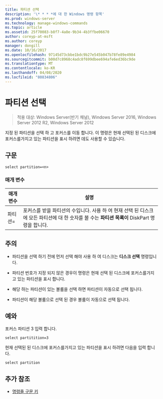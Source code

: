 ```yaml
---
title: 파티션 선택
description: '\* * * *에 대 한 Windows 명령 항목'
ms.prod: windows-server
ms.technology: manage-windows-commands
ms.topic: article
ms.assetid: 25f70083-b8f7-4a8e-9b34-4b3ffbe06670
author: coreyp-at-msft
ms.author: coreyp
manager: dongill
ms.date: 10/16/2017
ms.openlocfilehash: 97145d73cbbe1bdc9b27e545b047b78fe89e4984
ms.sourcegitcommit: b00d7c8968c4adc8f699dbee694afe6ed36bc9de
ms.translationtype: MT
ms.contentlocale: ko-KR
ms.lasthandoff: 04/08/2020
ms.locfileid: "80834806"
---
```

# <a name="select-partition"></a>파티션 선택

>적용 대상: Windows Server(반기 채널), Windows Server 2016, Windows Server 2012 R2, Windows Server 2012

지정 된 파티션을 선택 하 고 포커스를 이동 합니다. 이 명령은 현재 선택된 된 디스크에 포커스를가지고 있는 파티션을 표시 하려면 데도 사용할 수 있습니다.  
  
  
  
## <a name="syntax"></a>구문  
  
```  
select partition=<n>  
```  
  
### <a name="parameters"></a>매개 변수  
  
|   매개 변수    |                                                                                    설명                                                                                    |
|----------------|-----------------------------------------------------------------------------------------------------------------------------------------------------------------------------------|
| 파티션\=<n> | 포커스를 받을 파티션의 수입니다. 사용 하 여 현재 선택 된 디스크에 모든 파티션에 대 한 숫자를 볼 수는 **파티션 목록이** DiskPart 명령을 합니다. |
  
## <a name="remarks"></a>주의  
  
-   파티션을 선택 하기 전에 먼저 선택 해야 사용 하 여 디스크는 **디스크 선택** 명령입니다.  
  
-   파티션 번호가 지정 되지 않은 경우이 명령은 현재 선택 된 디스크에 포커스를가지고 있는 파티션을 표시 합니다.  
  
-   해당 하는 파티션이 있는 볼륨을 선택 하면 파티션이 자동으로 선택 됩니다.  
  
-   파티션이 해당 볼륨으로 선택 된 경우 볼륨이 자동으로 선택 됩니다.  
  
## <a name="examples"></a><a name=BKMK_examples></a>예와  
포커스 파티션 3 입력 합니다.  
  
```  
select partitition=3  
```  
  
현재 선택된 된 디스크에 포커스를가지고 있는 파티션을 표시 하려면 다음을 입력 합니다.  
  
```  
select partition  
```  
  
## <a name="additional-references"></a>추가 참조  
- [명령줄 구문 키](command-line-syntax-key.md)  
  

  

